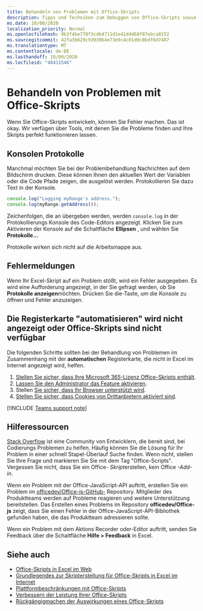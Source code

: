 ```yaml
---
title: Behandeln von Problemen mit Office-Skripts
description: Tipps und Techniken zum Debuggen von Office-Skripts sowie Hilferessourcen.
ms.date: 10/08/2020
localization_priority: Normal
ms.openlocfilehash: 9b3f4be778f3cdb4711d1e41d4d68f87ebca8152
ms.sourcegitcommit: 42fa3b629c93930b4e73e9c4c01d0c8bdf6d7487
ms.translationtype: MT
ms.contentlocale: de-DE
ms.lasthandoff: 10/09/2020
ms.locfileid: "48411546"
---
```

# <a name="troubleshooting-office-scripts"></a>Behandeln von Problemen mit Office-Skripts

Wenn Sie Office-Skripts entwickeln, können Sie Fehler machen. Das ist okay. Wir verfügen über Tools, mit denen Sie die Probleme finden und Ihre Skripts perfekt funktionieren lassen.

## <a name="console-logs"></a>Konsolen Protokolle

Manchmal möchten Sie bei der Problembehandlung Nachrichten auf dem Bildschirm drucken. Diese können Ihnen den aktuellen Wert der Variablen oder die Code Pfade zeigen, die ausgelöst werden. Protokollieren Sie dazu Text in der Konsole.

```TypeScript
console.log("Logging myRange's address.");
console.log(myRange.getAddress());
```

Zeichenfolgen, die an übergeben werden, werden `console.log` in der Protokollierungs Konsole des Code-Editors angezeigt. Klicken Sie zum Aktivieren der Konsole auf die Schaltfläche **Ellipsen** , und wählen Sie **Protokolle...**

Protokolle wirken sich nicht auf die Arbeitsmappe aus.

## <a name="error-messages"></a>Fehlermeldungen

Wenn Ihr Excel-Skript auf ein Problem stößt, wird ein Fehler ausgegeben. Es wird eine Aufforderung angezeigt, in der Sie gefragt werden, ob Sie **Protokolle anzeigen**möchten. Drücken Sie die-Taste, um die Konsole zu öffnen und Fehler anzuzeigen.

## <a name="automate-tab-not-appearing-or-office-scripts-unavailable"></a>Die Registerkarte "automatisieren" wird nicht angezeigt oder Office-Skripts sind nicht verfügbar

Die folgenden Schritte sollten bei der Behandlung von Problemen im Zusammenhang mit der **automatischen** Registerkarte, die nicht in Excel im Internet angezeigt wird, helfen.

1. [Stellen Sie sicher, dass Ihre Microsoft 365-Lizenz Office-Skripts enthält](../overview/excel.md#requirements).
1. [Lassen Sie den Administrator das Feature aktivieren](/microsoft-365/admin/manage/manage-office-scripts-settings).
1. Stellen [Sie sicher, dass Ihr Browser unterstützt wird](platform-limits.md#browser-support).
1. [Stellen Sie sicher, dass Cookies von Drittanbietern aktiviert sind](platform-limits.md#third-party-cookies).

[!INCLUDE [Teams support note](../includes/teams-support-note.md)]

## <a name="help-resources"></a>Hilferessourcen

[Stack Overflow](https://stackoverflow.com/questions/tagged/office-scripts) ist eine Community von Entwicklern, die bereit sind, bei Codierungs Problemen zu helfen. Häufig können Sie die Lösung für Ihr Problem in einer schnell Stapel-Überlauf Suche finden. Wenn nicht, stellen Sie Ihre Frage und markieren Sie Sie mit dem Tag "Office-Scripts". Vergessen Sie nicht, dass Sie ein Office- *Skript*erstellen, kein Office *-Add-in*.

Wenn ein Problem mit der Office-JavaScript-API auftritt, erstellen Sie ein Problem im [officedev/Office-js-GitHub-](https://github.com/OfficeDev/office-js) Repository. Mitglieder des Produktteams werden auf Probleme reagieren und weitere Unterstützung bereitstellen. Das Erstellen eines Problems im Repository **officedev/Office-js** zeigt, dass Sie einen Fehler in der Office-JavaScript-API-Bibliothek gefunden haben, die das Produktteam adressieren sollte.

Wenn ein Problem mit dem Aktions Recorder oder-Editor auftritt, senden Sie Feedback über die Schaltfläche **Hilfe > Feedback** in Excel.

## <a name="see-also"></a>Siehe auch

- [Office-Skripts in Excel im Web](../overview/excel.md)
- [Grundlegendes zur Skripterstellung für Office-Skripts in Excel im Internet](../develop/scripting-fundamentals.md)
- [Plattformbeschränkungen mit Office-Skripts](platform-limits.md)
- [Verbessern der Leistung Ihrer Office-Skripts](../develop/web-client-performance.md)
- [Rückgängigmachen der Auswirkungen eines Office-Skripts](undo.md)
